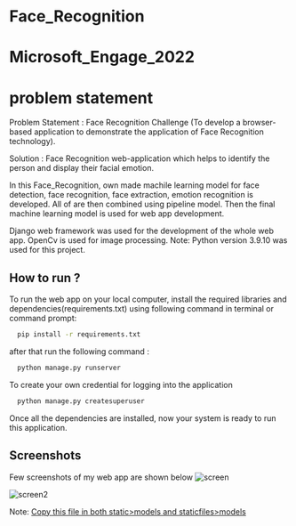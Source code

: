
# Face_Recognition
# Microsoft_Engage_2022
# problem statement
Problem Statement :
Face Recognition Challenge (To develop a browser-based application to demonstrate the application of Face Recognition technology).

Solution :
Face Recognition web-application which helps to identify the person and display their facial emotion. 

In this Face_Recognition, own made machile learning model for face detection, face recognition, face extraction, emotion recognition is developed. All of are then combined using pipeline model. Then  the final machine learning model is used for web app development.

Django web framework was used for the development of the whole web app. OpenCv is used for image processing.
Note: Python version 3.9.10 was used for this project.




## How to run ?

To run the web app on your local computer, install the required libraries and dependencies(requirements.txt) using following command in terminal or command prompt:

```bash
  pip install -r requirements.txt
```
 after that run the following command :
```bash
  python manage.py runserver
```
To create your own credential for logging into the application
```bash
  python manage.py createsuperuser
```
Once all the dependencies are installed, now your system is ready to run this application.

## Screenshots

Few screenshots of my web app are shown below
![screen](https://user-images.githubusercontent.com/100587648/170992052-f630c72e-c9a6-4102-9edb-2140d7ebc879.png)

![screen2](https://user-images.githubusercontent.com/100587648/170992329-eaeb434c-caab-40bb-b38e-a06c2961e9f1.png)

Note: [Copy this file in both static>models and staticfiles>models](https://drive.google.com/drive/folders/1pV8MajruLBpugPvEiGzdCZh1wFAvq66G?usp=sharing)
